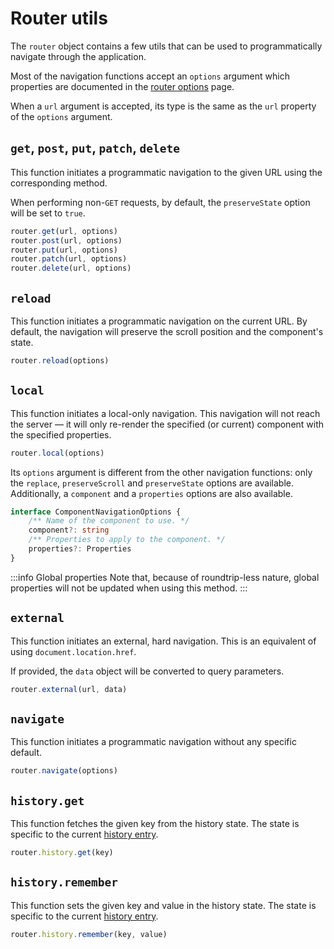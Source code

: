 # Router utils

The `router` object contains a few utils that can be used to programmatically navigate through the application.

Most of the navigation functions accept an `options` argument which properties are documented in the [router options](./options.md) page.

When a `url` argument is accepted, its type is the same as the `url` property of the `options` argument.

## `get`, `post`, `put`, `patch`, `delete`

This function initiates a programmatic navigation to the given URL using the corresponding method. 

When performing non-`GET` requests, by default, the `preserveState` option will be set to `true`.

```ts
router.get(url, options)
router.post(url, options)
router.put(url, options)
router.patch(url, options)
router.delete(url, options)
```

## `reload`

This function initiates a programmatic navigation on the current URL. By default, the navigation will preserve the scroll position and the component's state.

```ts
router.reload(options)
```

## `local`

This function initiates a local-only navigation. This navigation will not reach the server — it will only re-render the specified (or current) component with the specified properties.

```ts
router.local(options)
```

Its `options` argument is different from the other navigation functions: only the `replace`, `preserveScroll` and `preserveState` options are available. Additionally, a `component` and a `properties` options are also available.

```ts
interface ComponentNavigationOptions {
	/** Name of the component to use. */
	component?: string
	/** Properties to apply to the component. */
	properties?: Properties
}
```

:::info Global properties
Note that, because of roundtrip-less nature, global properties will not be updated when using this method.
:::

## `external`

This function initiates an external, hard navigation. This is an equivalent of using `document.location.href`.

If provided, the `data` object will be converted to query parameters.

```ts
router.external(url, data)
```


## `navigate`

This function initiates a programmatic navigation without any specific default.

```ts
router.navigate(options)
```

## `history.get`

This function fetches the given key from the history state. The state is specific to the current [history entry](https://developer.mozilla.org/en-US/docs/Web/API/History).

```ts
router.history.get(key)
```

## `history.remember`

This function sets the given key and value in the history state. The state is specific to the current [history entry](https://developer.mozilla.org/en-US/docs/Web/API/History).

```ts
router.history.remember(key, value)
```
